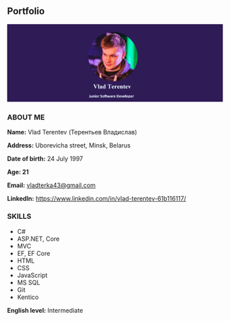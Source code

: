 ## Portfolio

![Image](1.png)

### ABOUT ME

**Name:** Vlad Terentev (Терентьев Владислав)

**Address:** Uborevicha street, Minsk, Belarus

**Date of birth:** 24 July 1997

**Age: 21**

**Email:** vladterka43@gmail.com

**LinkedIn:** https://www.linkedin.com/in/vlad-terentev-61b116117/



### SKILLS     

- C#
- ASP.NET, Core
- MVC
- EF, EF Core
- HTML
- CSS
- JavaScript
- MS SQL
- Git
- Kentico

**English level:** Intermediate
